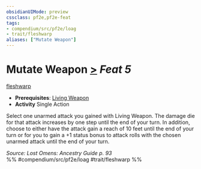 ```yaml
---
obsidianUIMode: preview
cssclass: pf2e,pf2e-feat
tags:
- compendium/src/pf2e/loag
- trait/fleshwarp
aliases: ["Mutate Weapon"]
---
```

# Mutate Weapon  [>](chapter-9-playing-the-game.md#Actions "Single Action") *Feat 5*  
[fleshwarp](fleshwarp-loag.md "Fleshwarp Ancestry & Heritage Trait")  

- **Prerequisites**: [Living Weapon](living-weapon-loag.md)
- **Activity** Single Action

Select one unarmed attack you gained with Living Weapon. The damage die for that attack increases by one step until the end of your turn. In addition, choose to either have the attack gain a reach of 10 feet until the end of your turn or for you to gain a +1 status bonus to attack rolls with the chosen unarmed attack until the end of your turn.

*Source: Lost Omens: Ancestry Guide p. 93*  
%% #compendium/src/pf2e/loag #trait/fleshwarp %%